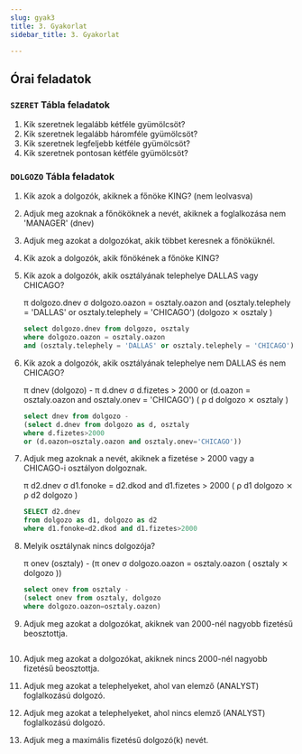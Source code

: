 ```yaml
---
slug: gyak3
title: 3. Gyakorlat
sidebar_title: 3. Gyakorlat

---
```


## Órai feladatok
### `SZERET` Tábla feladatok
1.  Kik szeretnek legalább kétféle gyümölcsöt?
2.  Kik szeretnek legalább háromféle gyümölcsöt?
3.  Kik szeretnek legfeljebb kétféle gyümölcsöt?
4.  Kik szeretnek pontosan kétféle gyümölcsöt?

### `DOLGOZO` Tábla feladatok
1.  Kik azok a dolgozók, akiknek a főnöke KING? (nem leolvasva)
2.  Adjuk meg azoknak a főnököknek a nevét, akiknek a foglalkozása nem 'MANAGER' (dnev)
3.  Adjuk meg azokat a dolgozókat, akik többet keresnek a főnöküknél.
4.  Kik azok a dolgozók, akik főnökének a főnöke KING?
5.  Kik azok a dolgozók, akik osztályának telephelye DALLAS vagy CHICAGO?
	
	π dolgozo.dnev σ dolgozo.oazon = osztaly.oazon and (osztaly.telephely = 'DALLAS' or osztaly.telephely = 'CHICAGO') (dolgozo ⨯ osztaly )
	
	```sql
	select dolgozo.dnev from dolgozo, osztaly
	where dolgozo.oazon = osztaly.oazon
	and (osztaly.telephely = 'DALLAS' or osztaly.telephely = 'CHICAGO');
	```
	
6.  Kik azok a dolgozók, akik osztályának telephelye nem DALLAS és nem CHICAGO?

	π dnev (dolgozo) - π d.dnev σ d.fizetes > 2000 or (d.oazon = osztaly.oazon and osztaly.onev = 'CHICAGO') ( ρ d dolgozo ⨯ osztaly )
	```sql
	select dnev from dolgozo -
	(select d.dnev from dolgozo as d, osztaly
	where d.fizetes>2000
	or (d.oazon=osztaly.oazon and osztaly.onev='CHICAGO'))
	```
7.  Adjuk meg azoknak a nevét, akiknek a fizetése > 2000 vagy a CHICAGO-i osztályon dolgoznak.

	π d2.dnev σ d1.fonoke = d2.dkod and d1.fizetes > 2000 ( ρ d1 dolgozo ⨯ ρ d2 dolgozo )
	```sql
	SELECT d2.dnev
	from dolgozo as d1, dolgozo as d2
	where d1.fonoke=d2.dkod and d1.fizetes>2000
	```
8.  Melyik osztálynak nincs dolgozója?

	π onev (osztaly) - (π onev σ dolgozo.oazon = osztaly.oazon ( osztaly ⨯ dolgozo ))
	```sql
	select onev from osztaly - 
	(select onev from osztaly, dolgozo
	where dolgozo.oazon=osztaly.oazon)
	```
9.  Adjuk meg azokat a dolgozókat, akiknek van 2000-nél nagyobb fizetésű beosztottja.

	```sql 
	
	```
 
11.  Adjuk meg azokat a dolgozókat, akiknek nincs 2000-nél nagyobb fizetésű beosztottja.
12.  Adjuk meg azokat a telephelyeket, ahol van elemző (ANALYST) foglalkozású dolgozó.
13.  Adjuk meg azokat a telephelyeket, ahol nincs elemző (ANALYST) foglalkozású dolgozó.
14.  Adjuk meg a maximális fizetésű dolgozó(k) nevét.
<!--stackedit_data:
eyJoaXN0b3J5IjpbLTkwNjAyOTk3OSwtNjQxNjg4NTkxLC03Mz
Y2Nzc2MDMsLTIwMjg4NTgwNzhdfQ==
-->